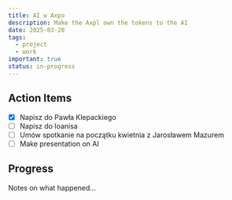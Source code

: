 ```yaml
---
title: AI w Axpo
description: Make the Axpl own the tokens to the AI
date: 2025-03-20
tags:
  - project
  - work
important: true
status: in-progress
---
```


## Action Items

- [x] Napisz do Pawła Klepackiego
- [ ] Napisz do Ioanisa
- [ ] Umów spotkanie na początku kwietnia z Jarosławem Mazurem
- [ ] Make presentation on AI

## Progress

Notes on what happened...
